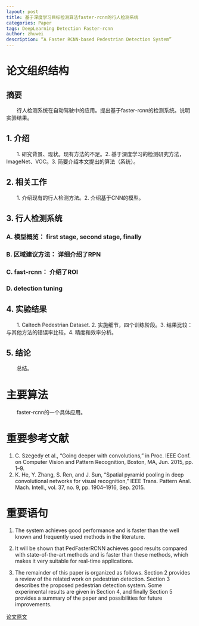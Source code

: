 ```yaml
---
layout: post
title: 基于深度学习目标检测算法faster-rcnn的行人检测系统
categories: Paper
tags: DeepLearning Detection Faster-rcnn
author: zhuwei
description: “A Faster RCNN-based Pedestrian Detection System”
---
```

# 论文组织结构       
## 摘要       
&emsp;&emsp;行人检测系统在自动驾驶中的应用。提出基于faster-rcnn的检测系统。说明实验结果。		
## 1. 介绍		
&emsp;&emsp;1. 研究背景、现状。现有方法的不足。2. 基于深度学习的检测研究方法，ImageNet、VOC。3. 简要介绍本文提出的算法（系统）。		
## 2. 相关工作		
&emsp;&emsp;1. 介绍现有的行人检测方法。2. 介绍基于CNN的模型。		
## 3. 行人检测系统		
### A. 模型概览： first stage, second stage, finally		
### B. 区域建议方法： 详细介绍了RPN		
### C. fast-rcnn： 介绍了ROI		
### D. detection tuning		
##  4. 实验结果		
&emsp;&emsp;1. Caltech Pedestrian Dataset. 2. 实施细节，四个训练阶段。3. 结果比较：与其他方法的错误率比较。4. 精度和效率分析。	  
## 5. 结论		
&emsp;&emsp;总结。		
# 主要算法		
&emsp;&emsp;faster-rcnn的一个具体应用。		
# 重要参考文献		
1. C. Szegedy et al., “Going deeper with convolutions,” in Proc. IEEE
Conf. on Computer Vision and Pattern Recognition, Boston, MA, Jun.
2015, pp. 1–9.		
2. K. He, Y. Zhang, S. Ren, and J. Sun, “Spatial pyramid pooling in
deep convolutional networks for visual recognition,” IEEE Trans. Pattern
Anal. Mach. Intell., vol. 37, no. 9, pp. 1904–1916, Sep. 2015.		

# 重要语句		
1. The system achieves good
performance and is faster than the well known and frequently
used methods in the literature.		

2. It will be
shown that PedFasterRCNN achieves good results compared
with state-of-the-art methods and is faster than these methods,
which makes it very suitable for real-time applications.		

3. The remainder of this paper is organized as follows. Section
2 provides a review of the related work on pedestrian detection.
Section 3 describes the proposed pedestrian detection system.
Some experimental results are given in Section 4, and finally
Section 5 provides a summary of the paper and possibilities
for future improvements.		


[论文原文](https://pan.baidu.com/s/1fH3WyIgS9R5O4JFq-iim4g)